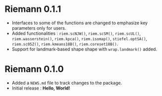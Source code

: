 # Riemann 0.1.1

* Interfaces to some of the functions are changed to emphasize key parameters only for users.
* Added functionalities : `riem.scNJW()`, `riem.scSM()`, `riem.scUL()`, `riem.wasserstein()`, `riem.kpca()`, `riem.isomap()`, `stiefel.optSA()`, `riem.sc05Z()`, `riem.kmeans18B()`, `riem.coreset18B()`.
* Support for landmark-based shape shape with `wrap.landmark()` added. 

# Riemann 0.1.0

* Added a `NEWS.md` file to track changes to the package.
* Initial release : **Hello, World!**
